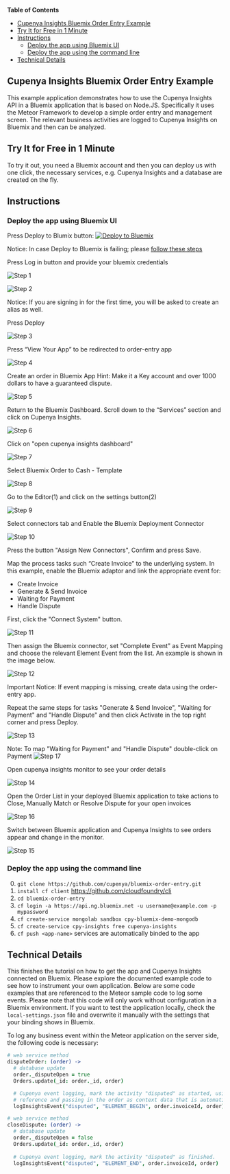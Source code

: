 **Table of Contents**

- [Cupenya Insights Bluemix Order Entry Example](#cupenya-insights-bluemix-order-entry-example)
- [Try It for Free in 1 Minute](#try-it-for-free-in-1-minute)
- [Instructions](#instructions)
  - [Deploy the app using Bluemix UI](#deploy-the-app-using-bluemix-ui) 
  - [Deploy the app using the command line](#deploy-the-app-using-the-command-line)
- [Technical Details](#technical-details)

## Cupenya Insights Bluemix Order Entry Example

This example application demonstrates how to use the Cupenya Insights API in a Bluemix application that is based on Node.JS. Specifically it uses the Meteor Framework to develop a simple order entry and management screen. The relevant business activities are logged to Cupenya Insights on Bluemix and then can be analyzed.

## Try It for Free in 1 Minute

To try it out, you need a Bluemix account and then you can deploy us with one click, the necessary services, e.g. Cupenya Insights and a database are created on the fly.



## Instructions

### Deploy the app using Bluemix UI

Press Deploy to Blumix button: [![Deploy to Bluemix](https://bluemix.net/deploy/button.png)](https://bluemix.net/deploy?repository=https://github.com/cupenya/bluemix-order-entry.git)

Notice: In case Deploy to Bluemix is failing; please [follow these steps](#deploy-the-app-using-the-command-line)

Press Log in button and provide your bluemix credentials

![Step 1](docs/step1.png)

![Step 2](docs/step2.png)

Notice: If you are signing in for the first time, you will be asked to create an alias as well.

Press Deploy

![Step 3](docs/step3.png)

Press “View Your App” to be redirected to order-entry app

![Step 4](docs/step4.png)

Create an order in Bluemix App
Hint: Make it a Key account and over 1000 dollars to have a guaranteed dispute.

![Step 5](docs/step5.png)

Return to the Bluemix Dashboard. Scroll down to the “Services” section and click on Cupenya Insights.

![Step 6](docs/step6.png)

Click on "open cupenya insights dashboard"

![Step 7](docs/step7.png)

Select Bluemix Order to Cash - Template

![Step 8](docs/step8.png)

Go to the Editor(1) and click on the settings button(2)

![Step 9](docs/step9.png)

Select connectors tab and Enable the Bluemix Deployment Connector

![Step 10](docs/step10.png)

Press the button "Assign New Connectors", Confirm and press Save.

Map the process tasks such “Create Invoice” to the underlying system. In this example, enable the Bluemix adaptor and link the appropriate event for:
- Create Invoice
- Generate & Send Invoice
- Waiting for Payment
- Handle Dispute

First, click the "Connect System" button.

![Step 11](docs/step11.png)

Then assign the Bluemix connector, set "Complete Event" as Event Mapping and choose the relevant Element Event from the list. An example is shown in the image below.

![Step 12](docs/step12.png)

Important Notice: If event mapping is missing, create data using the order-entry app. 

Repeat the same steps for tasks "Generate & Send Invoice", "Waiting for Payment" and "Handle Dispute" and then click Activate in the top right corner and press Deploy.

![Step 13](docs/step13.png)

Note: To map "Waiting for Payment" and "Handle Dispute" double-click on Payment
![Step 17](docs/step17.png)

Open cupenya insights monitor to see your order details

![Step 14](docs/step14.png)

Open the Order List in your deployed Bluemix application to take actions to Close, Manually Match or Resolve Dispute for your open invoices

![Step 16](docs/step18.png)

Switch between Bluemix application and Cupenya Insights to see orders appear and change in the monitor.

![Step 15](docs/step15.png)

### Deploy the app using the command line

0. `git clone https://github.com/cupenya/bluemix-order-entry.git`
0. `install cf client` https://github.com/cloudfoundry/cli
0. `cd bluemix-order-entry`
0. `cf login -a https://api.ng.bluemix.net -u username@example.com -p mypassword`
0. `cf create-service mongolab sandbox cpy-bluemix-demo-mongodb`
0. `cf create-service cpy-insights free cupenya-insights`
0. `cf push <app-name>` services are automatically binded to the app

## Technical Details

This finishes the tutorial on how to get the app and Cupenya Insights connected on Bluemix. Please explore the documented example code to see how to instrument your own application. Below are some code examples that are referenced to the Meteor sample code to log some events. Please note that this code will only work without configuration in a Bluemix environment. If you want to test the application locally, check the ```local-settings.json``` file and overwrite it manually with the settings that your binding shows in Bluemix.

To log any business event within the Meteor application on the server side, the following code is necessary:

```coffeescript
# web service method
disputeOrder: (order) ->
  # database update
  order._disputeOpen = true
  Orders.update(_id: order._id, order)

  # Cupenya event logging, mark the activity "disputed" as started, using the invoiceId as a primary
  # reference and passing in the order as context data that is automatically added to Cupenya data fields
  logInsightsEvent("disputed", "ELEMENT_BEGIN", order.invoiceId, order)

# web service method
closeDispute: (order) ->
  # database update
  order._disputeOpen = false
  Orders.update(_id: order._id, order)
  
  # Cupenya event logging, mark the activity "disputed" as finished.
  logInsightsEvent("disputed", "ELEMENT_END", order.invoiceId, order)
```
